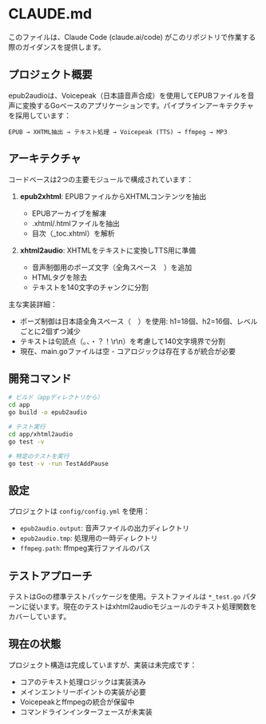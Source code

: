 # CLAUDE.md

このファイルは、Claude Code (claude.ai/code) がこのリポジトリで作業する際のガイダンスを提供します。

## プロジェクト概要

epub2audioは、Voicepeak（日本語音声合成）を使用してEPUBファイルを音声に変換するGoベースのアプリケーションです。パイプラインアーキテクチャを採用しています：

```
EPUB → XHTML抽出 → テキスト処理 → Voicepeak (TTS) → ffmpeg → MP3
```

## アーキテクチャ

コードベースは2つの主要モジュールで構成されています：

1. **epub2xhtml**: EPUBファイルからXHTMLコンテンツを抽出
   - EPUBアーカイブを解凍
   - .xhtml/.htmlファイルを抽出
   - 目次（_toc.xhtml）を解析

2. **xhtml2audio**: XHTMLをテキストに変換しTTS用に準備
   - 音声制御用のポーズ文字（全角スペース　）を追加
   - HTMLタグを除去
   - テキストを140文字のチャンクに分割

主な実装詳細：
- ポーズ制御は日本語全角スペース（　）を使用: h1=18個、h2=16個、レベルごとに2個ずつ減少
- テキストは句読点（。、・？！\r\n）を考慮して140文字境界で分割
- 現在、main.goファイルは空 - コアロジックは存在するが統合が必要

## 開発コマンド

```bash
# ビルド（appディレクトリから）
cd app
go build -o epub2audio

# テスト実行
cd app/xhtml2audio
go test -v

# 特定のテストを実行
go test -v -run TestAddPause
```

## 設定

プロジェクトは `config/config.yml` を使用：
- `epub2audio.output`: 音声ファイルの出力ディレクトリ
- `epub2audio.tmp`: 処理用の一時ディレクトリ
- `ffmpeg.path`: ffmpeg実行ファイルのパス

## テストアプローチ

テストはGoの標準テストパッケージを使用。テストファイルは `*_test.go` パターンに従います。現在のテストはxhtml2audioモジュールのテキスト処理関数をカバーしています。

## 現在の状態

プロジェクト構造は完成していますが、実装は未完成です：
- コアのテキスト処理ロジックは実装済み
- メインエントリーポイントの実装が必要
- Voicepeakとffmpegの統合が保留中
- コマンドラインインターフェースが未実装
